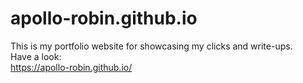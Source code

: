 # apollo-robin.github.io

This is my portfolio website for showcasing my clicks and write-ups.<br>
Have a look:<br>
<a> https://apollo-robin.github.io/ </a>

